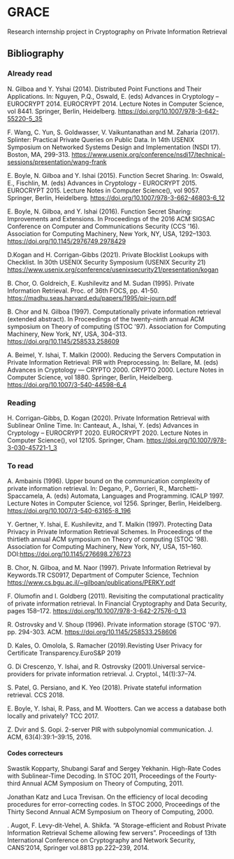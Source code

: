 # GRACE
Research internship project in Cryptography on Private Information Retrieval

## Bibliography

### Already read
N. Gilboa and Y. Yshai (2014). Distributed Point Functions and Their Applications. In: Nguyen, P.Q., Oswald, E. (eds) Advances in Cryptology – EUROCRYPT 2014. EUROCRYPT 2014. Lecture Notes in Computer Science, vol 8441. Springer, Berlin, Heidelberg. https://doi.org/10.1007/978-3-642-55220-5_35

F. Wang, C. Yun, S. Goldwasser, V. Vaikuntanathan and M. Zaharia (2017). Splinter: Practical Private Queries on Public Data. In 14th USENIX Symposium on Networked Systems Design and Implementation (NSDI 17). Boston, MA, 299-313. https://www.usenix.org/conference/nsdi17/technical-sessions/presentation/wang-frank

E. Boyle, N. Gilboa and Y. Ishai (2015). Function Secret Sharing. In: Oswald, E., Fischlin, M. (eds) Advances in Cryptology - EUROCRYPT 2015. EUROCRYPT 2015. Lecture Notes in Computer Science(), vol 9057. Springer, Berlin, Heidelberg. https://doi.org/10.1007/978-3-662-46803-6_12

E. Boyle, N. Gilboa, and Y. Ishai (2016). Function Secret Sharing: Improvements and Extensions. In Proceedings of the 2016 ACM SIGSAC Conference on Computer and Communications Security (CCS '16). Association for Computing Machinery, New York, NY, USA, 1292–1303. https://doi.org/10.1145/2976749.2978429

D.Kogan and H. Corrigan-Gibbs (2021). Private Blocklist Lookups with Checklist. In 30th USENIX Security Symposium (USENIX Security 21) https://www.usenix.org/conference/usenixsecurity21/presentation/kogan

B. Chor, O. Goldreich, E. Kushilevitz and M. Sudan (1995). Private Information Retrieval. Proc. of 36th FOCS, pp. 41-50. https://madhu.seas.harvard.edu/papers/1995/pir-journ.pdf

B. Chor and N. Gilboa (1997). Computationally private information retrieval (extended abstract). In Proceedings of the twenty-ninth annual ACM symposium on Theory of computing (STOC '97). Association for Computing Machinery, New York, NY, USA, 304–313. https://doi.org/10.1145/258533.258609

A. Beimel, Y. Ishai, T. Malkin (2000). Reducing the Servers Computation in Private Information Retrieval: PIR with Preprocessing. In: Bellare, M. (eds) Advances in Cryptology — CRYPTO 2000. CRYPTO 2000. Lecture Notes in Computer Science, vol 1880. Springer, Berlin, Heidelberg. https://doi.org/10.1007/3-540-44598-6_4

### Reading

H. Corrigan-Gibbs, D. Kogan (2020). Private Information Retrieval with Sublinear Online Time. In: Canteaut, A., Ishai, Y. (eds) Advances in Cryptology – EUROCRYPT 2020. EUROCRYPT 2020. Lecture Notes in Computer Science(), vol 12105. Springer, Cham. https://doi.org/10.1007/978-3-030-45721-1_3

### To read

A. Ambainis (1996). Upper bound on the communication complexity of private information retrieval. In: Degano, P., Gorrieri, R., Marchetti-Spaccamela, A. (eds) Automata, Languages and Programming. ICALP 1997. Lecture Notes in Computer Science, vol 1256. Springer, Berlin, Heidelberg. https://doi.org/10.1007/3-540-63165-8_196

Y. Gertner, Y. Ishai, E. Kushilevitz, and T. Malkin (1997). Protecting Data Privacy in
Private Information Retrieval Schemes. In Proceedings of the thirtieth annual ACM symposium on Theory of computing (STOC '98). Association for Computing Machinery, New York, NY, USA, 151–160. DOI:https://doi.org/10.1145/276698.276723

B. Chor, N. Gilboa, and M. Naor (1997). Private Information Retrieval by Keywords.TR CS0917, Department of Computer Science, Technion https://www.cs.bgu.ac.il/~gilboan/publications/PERKY.pdf

F. Olumofin and I. Goldberg (2011). Revisiting the computational practicality of private information retrieval. In Financial Cryptography and Data Security, pages 158–172. https://doi.org/10.1007/978-3-642-27576-0_13

R. Ostrovsky and V. Shoup (1996). Private information storage (STOC '97). pp. 294-303. ACM. https://doi.org/10.1145/258533.258606

D. Kales, O. Omolola, S. Ramacher (2019).Revisting User Privacy for Certificate Transparency.EuroS&P 2019

G. Di Crescenzo, Y. Ishai, and R. Ostrovsky (2001).Universal service-providers for private information retrieval. J. Cryptol., 14(1):37–74.

S. Patel, G. Persiano, and K. Yeo (2018). Private stateful information retrieval. CCS 2018.

 E. Boyle, Y. Ishai, R. Pass, and M. Wootters. Can we access a database
both locally and privately? TCC 2017.

Z. Dvir and S. Gopi. 2-server PIR with subpolynomial communication. J. ACM, 63(4):39:1–39:15, 2016.

#### Codes correcteurs

Swastik Kopparty, Shubangi Saraf and Sergey Yekhanin. High-Rate Codes with Sublinear-Time Decoding. In STOC 2011, Proceedings of the Fourty-third Annual ACM Symposium on Theory of Computing, 2011.

Jonathan Katz and Luca Trevisan. On the efficiency of local decoding procedures for error-correcting codes. In STOC 2000, Proceedings of the Thirty Second Annual ACM Symposium on Theory of Computing, 2000.

. Augot, F. Levy-dit-Vehel, A. Shikfa. “A Storage-efficient and Robust Private Information Retrieval Scheme allowing few servers”. Proceedings of 13th International Conference on Cryptography and Network Security, CANS’2014, Springer vol.8813 pp.222–239, 2014.
